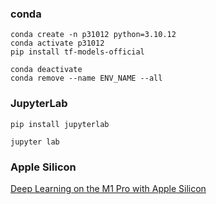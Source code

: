 
### conda

```
conda create -n p31012 python=3.10.12
conda activate p31012
pip install tf-models-official
```

```
conda deactivate
conda remove --name ENV_NAME --all
```

### JupyterLab

```
pip install jupyterlab
```

```
jupyter lab
```

### Apple Silicon

[Deep Learning on the M1 Pro with Apple Silicon](https://wandb.ai/tcapelle/apple_m1_pro/reports/Deep-Learning-on-the-M1-Pro-with-Apple-Silicon---VmlldzoxMjQ0NjY3)
